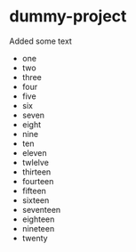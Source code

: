 # dummy-project

Added some text

* one
* two
* three
* four
* five
* six
* seven
* eight
* nine
* ten
* eleven
* twlelve
* thirteen
* fourteen
* fifteen
* sixteen
* seventeen
* eighteen
* nineteen
* twenty
